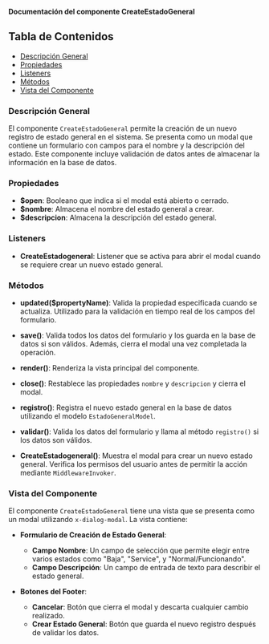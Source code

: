 **Documentación del componente CreateEstadoGeneral**

## Tabla de Contenidos
- [Descripción General](#descripción-general)
- [Propiedades](#propiedades)
- [Listeners](#listeners)
- [Métodos](#métodos)
- [Vista del Componente](#vista-del-componente)

### Descripción General
El componente `CreateEstadoGeneral` permite la creación de un nuevo registro de estado general en el sistema. Se presenta como un modal que contiene un formulario con campos para el nombre y la descripción del estado. Este componente incluye validación de datos antes de almacenar la información en la base de datos.

### Propiedades
- **$open**: Booleano que indica si el modal está abierto o cerrado.
- **$nombre**: Almacena el nombre del estado general a crear.
- **$descripcion**: Almacena la descripción del estado general.

### Listeners
- **CreateEstadogeneral**: Listener que se activa para abrir el modal cuando se requiere crear un nuevo estado general.

### Métodos
- **updated($propertyName)**: Valida la propiedad especificada cuando se actualiza. Utilizado para la validación en tiempo real de los campos del formulario.

- **save()**: Valida todos los datos del formulario y los guarda en la base de datos si son válidos. Además, cierra el modal una vez completada la operación.

- **render()**: Renderiza la vista principal del componente.

- **close()**: Restablece las propiedades `nombre` y `descripcion` y cierra el modal.

- **registro()**: Registra el nuevo estado general en la base de datos utilizando el modelo `EstadoGeneralModel`.

- **validar()**: Valida los datos del formulario y llama al método `registro()` si los datos son válidos.

- **CreateEstadogeneral()**: Muestra el modal para crear un nuevo estado general. Verifica los permisos del usuario antes de permitir la acción mediante `MiddlewareInvoker`.

### Vista del Componente
El componente `CreateEstadoGeneral` tiene una vista que se presenta como un modal utilizando `x-dialog-modal`. La vista contiene:

- **Formulario de Creación de Estado General**:
  - **Campo Nombre**: Un campo de selección que permite elegir entre varios estados como "Baja", "Service", y "Normal/Funcionando".
  - **Campo Descripción**: Un campo de entrada de texto para describir el estado general.

- **Botones del Footer**:
  - **Cancelar**: Botón que cierra el modal y descarta cualquier cambio realizado.
  - **Crear Estado General**: Botón que guarda el nuevo registro después de validar los datos.

